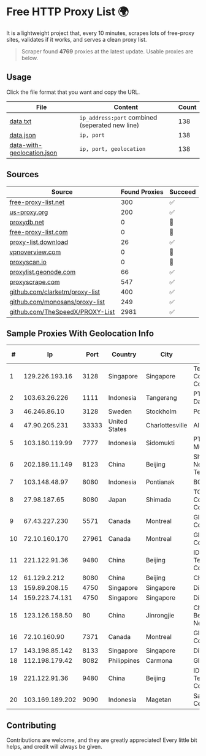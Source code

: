 
# Free HTTP Proxy List 🌍

It is a lightweight project that, every 10 minutes, scrapes lots of free-proxy sites, validates if it works, and serves a clean proxy list.


> Scraper found **4769** proxies at the latest update. Usable proxies are below.

## Usage

Click the file format that you want and copy the URL.


|File|Content|Count|
|----|-------|-----|
|[data.txt](https://raw.githubusercontent.com/themiralay/Proxy-List-World/master/data.txt)|`ip_address:port` combined (seperated new line)|138|
|[data.json](https://raw.githubusercontent.com/themiralay/Proxy-List-World/master/data.json)|`ip, port`|138|
|[data-with-geolocation.json](https://raw.githubusercontent.com/themiralay/Proxy-List-World/master/data-with-geolocation.json)|`ip, port, geolocation`|138|

## Sources

|Source|Found Proxies|Succeed|
|------|-------------|-------|
|[free-proxy-list.net](https://free-proxy-list.net)|300|✅|
|[us-proxy.org](https://www.us-proxy.org)|200|✅|
|[proxydb.net](http://proxydb.net)|0|🚫|
|[free-proxy-list.com](https://free-proxy-list.com/?page=&port=&type%5B%5D=http&type%5B%5D=https&up_time=0&search=Search)|0|🚫|
|[proxy-list.download](https://www.proxy-list.download/HTTP)|26|✅|
|[vpnoverview.com](https://vpnoverview.com/privacy/anonymous-browsing/free-proxy-servers)|0|🚫|
|[proxyscan.io](https://www.proxyscan.io)|0|🚫|
|[proxylist.geonode.com](https://proxylist.geonode.com/api/proxy-list?limit=300&page=1&sort_by=lastChecked&sort_type=desc&protocols=http,https)|66|✅|
|[proxyscrape.com](https://api.proxyscrape.com/v2/?request=displayproxies&protocol=http&timeout=10000&country=all&ssl=all&anonymity=all)|547|✅|
|[github.com/clarketm/proxy-list](https://raw.githubusercontent.com/clarketm/proxy-list/master/proxy-list-raw.txt)|400|✅|
|[github.com/monosans/proxy-list](https://raw.githubusercontent.com/monosans/proxy-list/main/proxies/http.txt)|249|✅|
|[github.com/TheSpeedX/PROXY-List](https://raw.githubusercontent.com/TheSpeedX/PROXY-List/master/http.txt)|2981|✅|


## Sample Proxies With Geolocation Info

|#|Ip|Port|Country|City|Internet Service Provider|
|-|--|----|-------|----|-------------------------|
|1|129.226.193.16|3128|Singapore|Singapore|Tencent Cloud Computing (Beijing) Co|
|2|103.63.26.226|1111|Indonesia|Tangerang|PT Global Media Data Prima|
|3|46.246.86.10|3128|Sweden|Stockholm|Portlane Network|
|4|47.90.205.231|33333|United States|Charlottesville|Alibaba.com LLC|
|5|103.180.119.99|7777|Indonesia|Sidomukti|PT Persada Data Multimedia|
|6|202.189.11.149|8123|China|Beijing|Shandong eshinton Network Technology Co., Ltd.|
|7|103.148.48.97|8080|Indonesia|Pontianak|BCMEDIA|
|8|27.98.187.65|8080|Japan|Shimada|TOKAI Communications Corporation|
|9|67.43.227.230|5571|Canada|Montreal|GloboTech Communications|
|10|72.10.160.170|27961|Canada|Montreal|GloboTech Communications|
|11|221.122.91.36|9480|China|Beijing|IDC, China Telecommunications Corporation|
|12|61.129.2.212|8080|China|Beijing|CHINANET|
|13|159.89.208.15|4750|Singapore|Singapore|DigitalOcean, LLC|
|14|159.223.74.131|4750|Singapore|Singapore|DigitalOcean, LLC|
|15|123.126.158.50|80|China|Jinrongjie|China Unicom Beijing Province Network|
|16|72.10.160.90|7371|Canada|Montreal|GloboTech Communications|
|17|143.198.85.142|8133|Singapore|Singapore|DigitalOcean, LLC|
|18|112.198.179.42|8082|Philippines|Carmona|Globe Telecom|
|19|221.122.91.36|9480|China|Beijing|IDC, China Telecommunications Corporation|
|20|103.169.189.202|9090|Indonesia|Magetan|Sarana Media Cemerlang|



## Contributing

Contributions are welcome, and they are greatly appreciated! Every
little bit helps, and credit will always be given.

